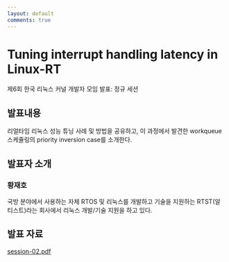 ```yaml
---
layout: default
comments: true
---
```


# Tuning interrupt handling latency in Linux-RT
제6회 한국 리눅스 커널 개발자 모임 발표: 정규 세션

## 발표내용
리얼타임 리눅스 성능 튜닝 사례 및 방법을 공유하고, 이 과정에서 발견한
workqueue 스케쥴링의 priority inversion case를 소개한다.

## 발표자 소개

### 황재호
국방 분야에서 사용하는 자체 RTOS 및 리눅스를 개발하고 기술을 지원하는 
RTST(알티스트)라는 회사에서 리눅스 개발/기술 지원을 하고 있다.

## 발표 자료
[session-02.pdf](https://github.com/kernel-dev-ko/kernel-dev-ko.github.io/raw/master/6th/session-02/session-02.pdf)
